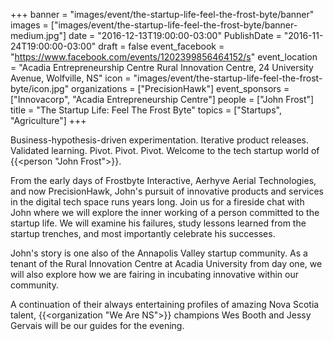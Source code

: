 +++
banner = "images/event/the-startup-life-feel-the-frost-byte/banner"
images = ["images/event/the-startup-life-feel-the-frost-byte/banner-medium.jpg"]
date = "2016-12-13T19:00:00-03:00"
PublishDate = "2016-11-24T19:00:00-03:00"
draft = false
event_facebook = "https://www.facebook.com/events/1202399856464152/s"
event_location = "Acadia Entrepreneurship Centre Rural Innovation Centre, 24 University Avenue, Wolfville, NS"
icon = "images/event/the-startup-life-feel-the-frost-byte/icon.jpg"
organizations = ["PrecisionHawk"]
event_sponsors = ["Innovacorp", "Acadia Entrepreneurship Centre"]
people = ["John Frost"]
title = "The Startup Life: Feel The Frost Byte"
topics = ["Startups", "Agriculture"]
+++

Business-hypothesis-driven experimentation.  Iterative product releases. Validated learning.  Pivot. Pivot. Pivot.  Welcome to the tech startup world of {{<person "John Frost">}}. 

From the early days of Frostbyte Interactive, Aerhyve Aerial Technologies, and now PrecisionHawk, John's pursuit of innovative products and services in the digital tech space runs years long.  Join us for a fireside chat with John where we will explore the inner working of a person committed to the startup life.  We will examine his failures, study lessons learned from the startup trenches, and most importantly celebrate his successes.   

John's story is one also of the Annapolis Valley startup community.  As a tenant of the Rural Innovation Centre at Acadia University from day one, we will also explore how we are fairing in incubating innovative within our community. 

A continuation of their always entertaining profiles of amazing Nova Scotia talent, {{<organization "We Are NS">}} champions Wes Booth and Jessy Gervais will be our guides for the evening.  
